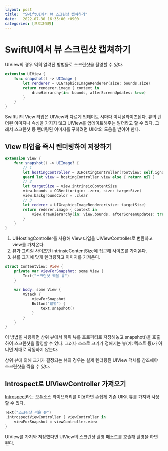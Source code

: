 ```yaml
---
layout: post
title:  "SwiftUI에서 뷰 스크린샷 캡쳐하기"
date:   2022-07-30 16:35:00 +0900
categories: [프로그래밍]
---
```


# SwiftUI에서 뷰 스크린샷 캡쳐하기

UIView의 경우 익히 알려진 방법들로 스크린샷을 촬영할 수 있다.

```swift
extension UIView {
    func snapshot() -> UIImage {
        let renderer = UIGraphicsImageRenderer(size: bounds.size)
        return renderer.image { context in
            drawHierarchy(in: bounds, afterScreenUpdates: true)
        }
    }
}
```

SwiftUI의 View 타입은 UIView와 다르게 업데이트 시마다 이니셜라이즈된다. 뷰의 렌더된 이미지나 속성을 가지지 않고 UIView를 업데이트해주는 빌더라고 할 수 있다. 그래서 스크린샷 등 렌더링된 이미지를 구하려면 UIKit의 도움을 받아야 한다.

## View 타입을 즉시 렌더링하여 저장하기

```swift
extension View {
    func snapshot() -> UIImage? {
        // 1
        let hostingController = UIHostingController(rootView: self.ignoresSafeArea())
        guard let view = hostingController.view else { return nil }
        // 2
        let targetSize = view.intrinsicContentSize
        view.bounds = CGRect(origin: .zero, size: targetSize)
        view.backgroundColor = .clear
        // 3
        let rederer = UIGraphicsImageRenderer(size: targetSize)
        return rederer.image { context in
            view.drawHierarchy(in: view.bounds, afterScreenUpdates: true)
        }
    }
}
```

1. UIHostingController를 사용해 View 타입을 UIViewController로 변환하고 view를 가져온다.
2. 뷰가 그려질 사이즈인 intrinsicContentSize에 접근해 사이즈를 가져온다.
3. 뷰를 크기에 맞게 렌더링하고 이미지를 가져온다.

```swift
struct ContentView: View {
    private var viewForSnapshot: some View {
        Text("스크린샷 찍을 뷰")
    }
    
    var body: some View {
        VStack {
            viewForSnapshot
            Button("촬영") {
                text.snapshot()
            }
        }
    }
}
```

이 방법을 사용하면 상위 뷰에서 하위 뷰를 프로퍼티로 저장해놓고 snapshot()을 호출하여 스크린샷을 촬영할 수 있다. 그러나 스스로 크기가 정해지는 뷰(예: 텍스트 등)가 아니면 제대로 작동하지 않는다.

상위 뷰에 의해 크기가 결정되는 뷰의 경우는 실제 렌더링된 UIView 객체를 참조해야 스크린샷을 찍을 수 있다.

## Introspect로 UIViewController 가져오기

[Introspect](https://github.com/siteline/SwiftUI-Introspect)라는 오픈소스 라이브러리를 이용하면 손쉽게 기존 UIKit 뷰를 가져와 사용할 수 있다.

```swift
Text("스크린샷 찍을 뷰")
.introspectViewController { viewController in
    viewForSnapshot = viewController.view
}
```

UIView를 가져와 저장했다면 UIView의 스크린샷 촬영 메소드를 호출해 촬영을 하면 된다.